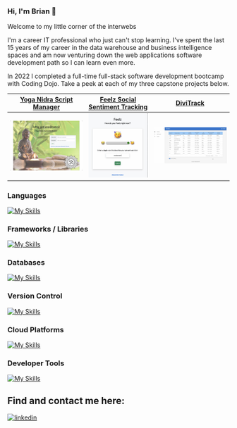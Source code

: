 ### Hi, I'm Brian 👋 

Welcome to my little corner of the interwebs

I'm a career IT professional who just can't stop learning. I've spent the last 15 years of my career in the data warehouse and business intelligence spaces and am now venturing down the web applications software development path so I can learn even more.

In 2022 I completed a full-time full-stack software development bootcamp with Coding Dojo. Take a peek at each of my three capstone projects below.

| [Yoga Nidra Script Manager](https://github.com/BrianLucius/yoga_nidra) | [Feelz Social Sentiment Tracking](https://github.com/BrianLucius/feelz) | [DiviTrack](https://github.com/BrianLucius/DiviTrack) |
|:---:|:---:|:---:|
|<img src="https://github.com/BrianLucius/BrianLucius/blob/main/assets/yoga_nidra.png" alt="Screen shot of the yoga nidra app" width="300"> |<img src="https://github.com/BrianLucius/BrianLucius/blob/main/assets/feelz.png" alt="Screen shot of the feelz.cc app" width="200"> |<img src="https://github.com/BrianLucius/BrianLucius/blob/main/assets/divitrack.png" alt="Screen shot of the DiviTrack app" width="300"> |

### Languages 
[![My Skills](https://skillicons.dev/icons?i=python,java,js,html,css)](https://skillicons.dev) 

### Frameworks / Libraries 
[![My Skills](https://skillicons.dev/icons?i=nodejs,express,spring,flask,react,bootstrap,materialui )](https://skillicons.dev) 

### Databases 
[![My Skills](https://skillicons.dev/icons?i=mysql,mongodb)](https://skillicons.dev) 

### Version Control
[![My Skills](https://skillicons.dev/icons?i=git,github,gitlab)](https://skillicons.dev) 

### Cloud Platforms 
[![My Skills](https://skillicons.dev/icons?i=aws)](https://skillicons.dev) 

### Developer Tools 
[![My Skills](https://skillicons.dev/icons?i=atom,vscode,vim)](https://skillicons.dev) 

## Find and contact me here:
[![linkedin](https://img.shields.io/badge/linkedin-0A66C2?style=for-the-badge&logo=linkedin&logoColor=white)](https://www.linkedin.com/in/brianjlucius)